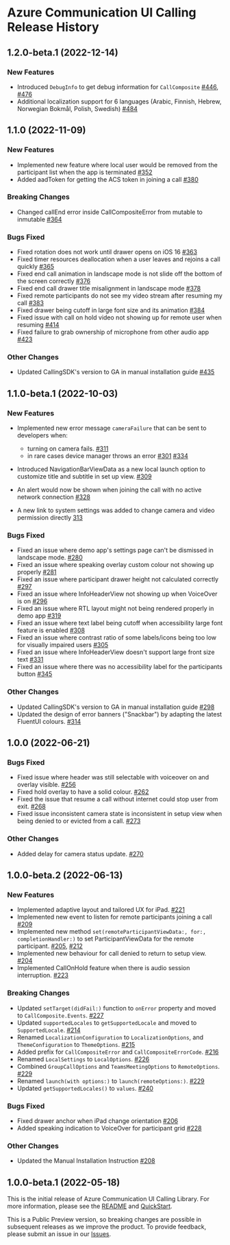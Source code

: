 # Azure Communication UI Calling Release History

## 1.2.0-beta.1 (2022-12-14)
### New Features
- Introduced `DebugInfo` to get debug information for `CallComposite` [#446](https://github.com/Azure/communication-ui-library-ios/pull/446), [#476](https://github.com/Azure/communication-ui-library-ios/pull/476)
- Additional localization support for 6 languages (Arabic, Finnish, Hebrew, Norwegian Bokmål, Polish, Swedish) [#484](https://github.com/Azure/communication-ui-library-ios/pull/484)

## 1.1.0 (2022-11-09)
### New Features
- Implemented new feature where local user would be removed from the participant list when the app is terminated [#352](https://github.com/Azure/communication-ui-library-ios/pull/352)
- Added aadToken for getting the ACS token in joining a call [#380](https://github.com/Azure/communication-ui-library-ios/pull/380)

### Breaking Changes
- Changed callEnd error inside CallCompositeError from mutable to inmutable [#364](https://github.com/Azure/communication-ui-library-ios/pull/364)

### Bugs Fixed
- Fixed rotation does not work until drawer opens on iOS 16 [#363](https://github.com/Azure/communication-ui-library-ios/pull/363)
- Fixed timer resources deallocation when a user leaves and rejoins a call quickly [#365](https://github.com/Azure/communication-ui-library-ios/pull/365)
- Fixed end call animation in landscape mode is not slide off the bottom of the screen correctly [#376](https://github.com/Azure/communication-ui-library-ios/pull/376)
- Fixed end call drawer title misalignment in landscape mode [#378](https://github.com/Azure/communication-ui-library-ios/pull/378)
- Fixed remote participants do not see my video stream after resuming my call [#383](https://github.com/Azure/communication-ui-library-ios/pull/383)
- Fixed drawer being cutoff in large font size and its animation [#384](https://github.com/Azure/communication-ui-library-ios/pull/384)
- Fixed issue with call on hold video not showing up for remote user when resuming 
    [#414](https://github.com/Azure/communication-ui-library-ios/pull/414)
- Fixed failure to grab ownership of microphone from other audio app [#423](https://github.com/Azure/communication-ui-library-ios/pull/423)

### Other Changes
- Updated CallingSDK's version to GA in manual installation guide [#435](https://github.com/Azure/communication-ui-library-ios/pull/435)

## 1.1.0-beta.1 (2022-10-03)
### New Features
- Implemented new error message `cameraFailure` that can be sent to developers when:
    - turning on camera fails. [#311](https://github.com/Azure/communication-ui-library-ios/pull/311)
    - in rare cases device manager throws an error [#301](https://github.com/Azure/communication-ui-library-ios/pull/301) [#334](https://github.com/Azure/communication-ui-library-ios/pull/334)

- Introduced NavigationBarViewData as a new local launch option to customize title and subtitle in set up view. [#309](https://github.com/Azure/communication-ui-library-ios/pull/309)
- An alert would now be shown when joining the call with no active network connection [#328](https://github.com/Azure/communication-ui-library-ios/pull/328)
- A new link to system settings was added to change camera and video permission directly [313](https://github.com/Azure/communication-ui-library-ios/pull/313)

### Bugs Fixed
- Fixed an issue where demo app's settings page can't be dismissed in landscape mode. [#280](https://github.com/Azure/communication-ui-library-ios/pull/280)
- Fixed an issue where speaking overlay custom colour not showing up properly [#281](https://github.com/Azure/communication-ui-library-ios/pull/281)
- Fixed an issue where participant drawer height not calculated correctly [#297](https://github.com/Azure/communication-ui-library-ios/pull/297)
- Fixed an issue where InfoHeaderView not showing up when VoiceOver is on [#296](https://github.com/Azure/communication-ui-library-ios/pull/296)
- Fixed an issue where RTL layout might not being rendered properly in demo app [#319](https://github.com/Azure/communication-ui-library-ios/pull/319)
- Fixed an issue where text label being cutoff when accessibility large font feature is enabled [#308](https://github.com/Azure/communication-ui-library-ios/pull/308)
- Fixed an issue where contrast ratio of some labels/icons being too low for visually impaired users [#305](https://github.com/Azure/communication-ui-library-ios/pull/305)
- Fixed an issue where InfoHeaderView doesn't support large front size text [#331](https://github.com/Azure/communication-ui-library-ios/pull/331)
- Fixed an issue where there was no accessibility label for the participants button [#345](https://github.com/Azure/communication-ui-library-ios/pull/345)

### Other Changes
- Updated CallingSDK's version to GA in manual installation guide [#298](https://github.com/Azure/communication-ui-library-ios/pull/298)
- Updated the design of error banners ("Snackbar") by adapting the latest FluentUI colours. [#314](https://github.com/Azure/communication-ui-library-ios/pull/314)

## 1.0.0 (2022-06-21)
### Bugs Fixed
- Fixed issue where header was still selectable with voiceover on and overlay visible. [#256](https://github.com/Azure/communication-ui-library-ios/pull/256)
- Fixed hold overlay to have a solid colour. [#262](https://github.com/Azure/communication-ui-library-ios/pull/262)
- Fixed the issue that resume a call without internet could stop user from exit. [#268](https://github.com/Azure/communication-ui-library-ios/pull/268)
- Fixed issue inconsistent camera state is inconsistent in setup view when being denied to or evicted from a call. [#273](https://github.com/Azure/communication-ui-library-ios/pull/273)

### Other Changes
- Added delay for camera status update. [#270](https://github.com/Azure/communication-ui-library-ios/pull/270)

## 1.0.0-beta.2 (2022-06-13)
### New Features
- Implemented adaptive layout and tailored UX for iPad. [#221](https://github.com/Azure/communication-ui-library-ios/pull/221)
- Implemented new event to listen for remote participants joining a call [#209](https://github.com/Azure/communication-ui-library-ios/pull/209)
- Implemented new method `set(remoteParticipantViewData:, for:, completionHandler:)` to set ParticipantViewData for the remote participant. [#205](https://github.com/Azure/communication-ui-library-ios/pull/205), [#212](https://github.com/Azure/communication-ui-library-ios/pull/212)
- Implemented new behaviour for call denied to return to setup view. [#204](https://github.com/Azure/communication-ui-library-ios/pull/204)
- Implemented CallOnHold feature when there is audio session interruption. [#223](https://github.com/Azure/communication-ui-library-ios/pull/223)

### Breaking Changes
- Updated `setTarget(didFail:)` function to `onError` property and moved to `CallComposite.Events`. [#227](https://github.com/Azure/communication-ui-library-ios/pull/227)
- Updated `supportedLocales` to `getSupportedLocale` and moved to `SupportedLocale`. [#214](https://github.com/Azure/communication-ui-library-ios/pull/214)
- Renamed `LocalizationConfiguration` to `LocalizationOptions`, and `ThemeConfiguration` to `ThemeOptions`. [#215](https://github.com/Azure/communication-ui-library-ios/pull/215)
- Added prefix for `CallCompositeError` and `CallCompositeErrorCode`. [#216](https://github.com/Azure/communication-ui-library-ios/pull/216)
- Renamed `LocalSettings` to `LocalOptions`. [#226](https://github.com/Azure/communication-ui-library-ios/pull/226)
- Combined `GroupCallOptions` and `TeamsMeetingOptions` to `RemoteOptions`. [#229](https://github.com/Azure/communication-ui-library-ios/pull/229)
- Renamed `launch(with options:)` to `launch(remoteOptions:)`. [#229](https://github.com/Azure/communication-ui-library-ios/pull/229)
- Updated `getSupportedLocales()` to `values`. [#240](https://github.com/Azure/communication-ui-library-ios/pull/240)

### Bugs Fixed
- Fixed drawer anchor when iPad change orientation [#206](https://github.com/Azure/communication-ui-library-ios/pull/206)
- Added speaking indication to VoiceOver for participant grid [#228](https://github.com/Azure/communication-ui-library-ios/pull/228)

### Other Changes
- Updated the Manual Installation Instruction [#208](https://github.com/Azure/communication-ui-library-ios/pull/208)

## 1.0.0-beta.1 (2022-05-18)
This is the initial release of Azure Communication UI Calling Library. For more information, please see the [README](https://github.com/Azure/communication-ui-library-ios/blob/main/README.md) and [QuickStart](https://docs.microsoft.com/en-us/azure/communication-services/quickstarts/ui-library/get-started-call?tabs=kotlin&pivots=platform-ios).

This is a Public Preview version, so breaking changes are possible in subsequent releases as we improve the product. To provide feedback, please submit an issue in our [Issues](https://github.com/Azure/communication-ui-library-ios/issues).
